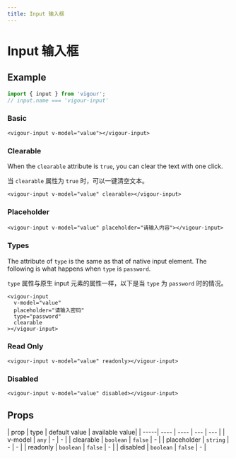 ```yaml
---
title: Input 输入框
---
```


# Input 输入框

## Example

```javascript
import { input } from 'vigour';
// input.name === 'vigour-input'
```

### Basic

<input-example-1></input-example-1>

```vue
<vigour-input v-model="value"></vigour-input>
```

### Clearable

When the `clearable` attribute is `true`, you can clear the text with one click.

当 `clearable` 属性为 `true` 时，可以一键清空文本。

<input-example-2></input-example-2>

```vue
<vigour-input v-model="value" clearable></vigour-input>
```

### Placeholder

<input-example-3></input-example-3>

```vue
<vigour-input v-model="value" placeholder="请输入内容"></vigour-input>
```

### Types

The attribute of `type` is the same as that of native input element. The following is what happens when `type` is `password`.

`type` 属性与原生 input 元素的属性一样，以下是当 `type` 为 `password` 时的情况。

<input-example-4></input-example-4>

```vue
<vigour-input
  v-model="value"
  placeholder="请输入密码"
  type="password"
  clearable
></vigour-input>
```

### Read Only

<input-example-5></input-example-5>

```vue
<vigour-input v-model="value" readonly></vigour-input>
```

### Disabled

<input-example-6></input-example-6>

```vue
<vigour-input v-model="value" disabled></vigour-input>
```

## Props

| prop | type | default value | available value|
| -----| ---- | ---- | --- | --- |
| v-model | `any` | - | - |
| clearable | `boolean` | `false` | - |
| placeholder | `string` | - | - |
| readonly | `boolean` | `false` | - |
| disabled | `boolean` | `false` | - |